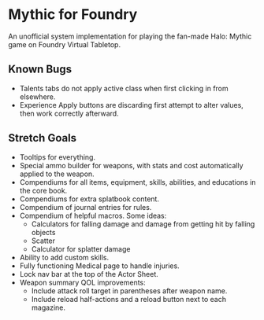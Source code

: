 # Mythic for Foundry

An unofficial system implementation for playing the fan-made Halo: Mythic game on Foundry Virtual Tabletop.

## Known Bugs

* Talents tabs do not apply active class when first clicking in from elsewhere.
* Experience Apply buttons are discarding first attempt to alter values, then work correctly afterward.

## Stretch Goals

* Tooltips for everything.
* Special ammo builder for weapons, with stats and cost automatically applied to the weapon.
* Compendiums for all items, equipment, skills, abilities, and educations in the core book.
* Compendiums for extra splatbook content.
* Compendium of journal entries for rules.
* Compendium of helpful macros. Some ideas:
    * Calculators for falling damage and damage from getting hit by falling objects
    * Scatter
    * Calculator for splatter damage
* Ability to add custom skills.
* Fully functioning Medical page to handle injuries.
* Lock nav bar at the top of the Actor Sheet.
* Weapon summary QOL improvements:
    * Include attack roll target in parentheses after weapon name.
    * Include reload half-actions and a reload button next to each magazine.
